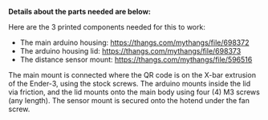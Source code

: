 **Details about the parts needed are below:**

Here are the 3 printed components needed for this to work:
- The main arduino housing: https://thangs.com/mythangs/file/698372
- The arduino housing lid: https://thangs.com/mythangs/file/698373
- The distance sensor mount: https://thangs.com/mythangs/file/596516

The main mount is connected where the QR code is on the X-bar extrusion of the Ender-3, using the stock screws. 
The arduino mounts inside the lid via friction, and the lid mounts onto the main body using four (4) M3 screws (any length). 
The sensor mount is secured onto the hotend under the fan screw.

